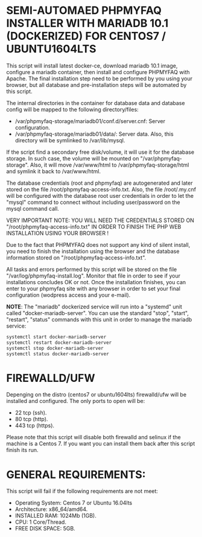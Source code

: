 # SEMI-AUTOMAED PHPMYFAQ INSTALLER WITH  MARIADB 10.1 (DOCKERIZED) FOR CENTOS7 / UBUNTU1604LTS

This script will install latest docker-ce, download mariadb 10.1 image, configure a mariadb container, then install and configure PHPMYFAQ with Apache. The final installation step need to be performed by you using your browser, but all database and pre-installation steps will be automated by this script.

The internal directories in the container for database data and database config will be mapped to the following directory/files:

- /var/phpmyfaq-storage/mariadb01/conf.d/server.cnf: Server configuration.
- /var/phpmyfaq-storage/mariadb01/data/: Server data. Also, this directory will be symlinked to /var/lib/mysql.

If the script find a secondary free disk/volume, it will use it for the database storage. In such case, the volume will be mounted on "/var/phpmyfaq-storage". Also, it will move /var/www/html to /var/phpmyfaq-storage/html and symlink it back to /var/www/html.

The database credentials (root and phpmyfaq) are autogenerated and later stored on the file /root/phpmyfaq-access-info.txt. Also, the file /root/.my.cnf will be configured with the database root user credentials in order to let the "mysql" command to connect without including user/password on the mysql command call.

VERY IMPORTANT NOTE: YOU WILL NEED THE CREDENTIALS STORED ON "/root/phpmyfaq-access-info.txt" IN ORDER TO FINISH THE PHP WEB INSTALLATION USING YOUR BROWSER !

Due to the fact that PHPMYFAQ does not support any kind of silent install, you need to finish the installation using the browser and the database information stored on "/root/phpmyfaq-access-info.txt".

All tasks and errors performed by this script will be stored on the file "/var/log/phpmyfaq-install.log". Monitor that file in order to see if your installations concludes OK or not. Once the installation finishes, you can enter to your phpmyfaq site with any browser in order to set your final configuration (wodpress access and your e-mail).

**NOTE**: The "mariadb" dockerized service will run into a "systemd" unit called "docker-mariadb-server". You can use the standard "stop", "start", "restart", "status" commands with this unit in order to manage the mariadb service:

```bash
systemctl start docker-mariadb-server
systemctl restart docker-mariadb-server
systemctl stop docker-mariadb-server
systemctl status docker-mariadb-server
```

# FIREWALLD/UFW

Depenging on the distro (centos7 or ubuntu1604lts) firewalld/ufw will be installed and configured. The only ports to open will be:

- 22 tcp (ssh).
- 80 tcp (http).
- 443 tcp (https).

Please note that this script will disable both firewalld and selinux if the machine is a Centos 7. If you want you can install them back after this script finish its run.

# GENERAL REQUIREMENTS:

This script will fail if the following requirements are not meet:

- Operating System: Centos 7 or Ubuntu 16.04lts
- Architecture: x86_64/amd64.
- INSTALLED RAM: 1024Mb (1GB).
- CPU: 1 Core/Thread.
- FREE DISK SPACE: 5GB.
